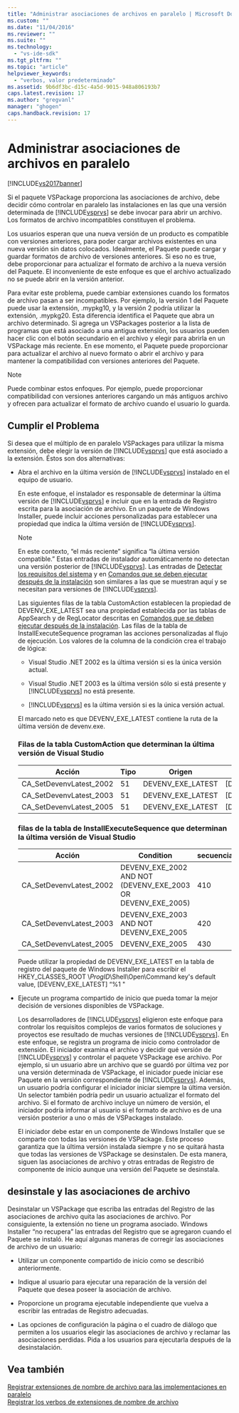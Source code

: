```yaml
---
title: "Administrar asociaciones de archivos en paralelo | Microsoft Docs"
ms.custom: ""
ms.date: "11/04/2016"
ms.reviewer: ""
ms.suite: ""
ms.technology: 
  - "vs-ide-sdk"
ms.tgt_pltfrm: ""
ms.topic: "article"
helpviewer_keywords: 
  - "verbos, valor predeterminado"
ms.assetid: 9b6df3bc-d15c-4a5d-9015-948a806193b7
caps.latest.revision: 17
ms.author: "gregvanl"
manager: "ghogen"
caps.handback.revision: 17
---
```

# Administrar asociaciones de archivos en paralelo
[!INCLUDE[vs2017banner](../code-quality/includes/vs2017banner.md)]

Si el paquete VSPackage proporciona las asociaciones de archivo, debe decidir cómo controlar en paralelo las instalaciones en las que una versión determinada de [!INCLUDE[vsprvs](../code-quality/includes/vsprvs_md.md)] se debe invocar para abrir un archivo.  Los formatos de archivo incompatibles constituyen el problema.  
  
 Los usuarios esperan que una nueva versión de un producto es compatible con versiones anteriores, para poder cargar archivos existentes en una nueva versión sin datos colocados.  Idealmente, el Paquete puede cargar y guardar formatos de archivo de versiones anteriores.  Si eso no es true, debe proporcionar para actualizar el formato de archivo a la nueva versión del Paquete.  El inconveniente de este enfoque es que el archivo actualizado no se puede abrir en la versión anterior.  
  
 Para evitar este problema, puede cambiar extensiones cuando los formatos de archivo pasan a ser incompatibles.  Por ejemplo, la versión 1 del Paquete puede usar la extensión, .mypkg10, y la versión 2 podría utilizar la extensión, .mypkg20.  Esta diferencia identifica el Paquete que abra un archivo determinado.  Si agrega un VSPackages posterior a la lista de programas que está asociado a una antigua extensión, los usuarios pueden hacer clic con el botón secundario en el archivo y elegir para abrirla en un VSPackage más reciente.  En ese momento, el Paquete puede proporcionar para actualizar el archivo al nuevo formato o abrir el archivo y para mantener la compatibilidad con versiones anteriores del Paquete.  
  
> [!NOTE]
>  Puede combinar estos enfoques.  Por ejemplo, puede proporcionar compatibilidad con versiones anteriores cargando un más antiguos archivo y ofrecen para actualizar el formato de archivo cuando el usuario lo guarda.  
  
## Cumplir el Problema  
 Si desea que el múltiplo de en paralelo VSPackages para utilizar la misma extensión, debe elegir la versión de [!INCLUDE[vsprvs](../code-quality/includes/vsprvs_md.md)] que está asociado a la extensión.  Éstos son dos alternativas:  
  
-   Abra el archivo en la última versión de [!INCLUDE[vsprvs](../code-quality/includes/vsprvs_md.md)] instalado en el equipo de usuario.  
  
     En este enfoque, el instalador es responsable de determinar la última versión de [!INCLUDE[vsprvs](../code-quality/includes/vsprvs_md.md)] e incluir que en la entrada de Registro escrita para la asociación de archivo.  En un paquete de Windows Installer, puede incluir acciones personalizadas para establecer una propiedad que indica la última versión de [!INCLUDE[vsprvs](../code-quality/includes/vsprvs_md.md)].  
  
    > [!NOTE]
    >  En este contexto, “el más reciente” significa “la última versión compatible.” Estas entradas de instalador automáticamente no detectan una versión posterior de [!INCLUDE[vsprvs](../code-quality/includes/vsprvs_md.md)].  Las entradas de [Detectar los requisitos del sistema](../extensibility/internals/detecting-system-requirements.md) y en [Comandos que se deben ejecutar después de la instalación](../extensibility/internals/commands-that-must-be-run-after-installation.md) son similares a las que se muestran aquí y se necesitan para versiones de [!INCLUDE[vsprvs](../code-quality/includes/vsprvs_md.md)].  
  
     Las siguientes filas de la tabla CustomAction establecen la propiedad de DEVENV\_EXE\_LATEST sea una propiedad establecida por las tablas de AppSearch y de RegLocator descritas en [Comandos que se deben ejecutar después de la instalación](../extensibility/internals/commands-that-must-be-run-after-installation.md).  Las filas de la tabla de InstallExecuteSequence programan las acciones personalizadas al flujo de ejecución.  Los valores de la columna de la condición crea el trabajo de lógica:  
  
    -   Visual Studio .NET 2002 es la última versión si es la única versión actual.  
  
    -   Visual Studio .NET 2003 es la última versión sólo si está presente y [!INCLUDE[vsprvs](../code-quality/includes/vsprvs_md.md)] no está presente.  
  
    -   [!INCLUDE[vsprvs](../code-quality/includes/vsprvs_md.md)] es la última versión si es la única versión actual.  
  
     El marcado neto es que DEVENV\_EXE\_LATEST contiene la ruta de la última versión de devenv.exe.  
  
    ### Filas de la tabla CustomAction que determinan la última versión de Visual Studio  
  
    |Acción|Tipo|Origen|Destino|  
    |------------|----------|------------|-------------|  
    |CA\_SetDevenvLatest\_2002|51|DEVENV\_EXE\_LATEST|\[DEVENV\_EXE\_2002\]|  
    |CA\_SetDevenvLatest\_2003|51|DEVENV\_EXE\_LATEST|\[DEVENV\_EXE\_2003\]|  
    |CA\_SetDevenvLatest\_2005|51|DEVENV\_EXE\_LATEST|\[DEVENV\_EXE\_2005\]|  
  
    ### filas de la tabla de InstallExecuteSequence que determinan la última versión de Visual Studio  
  
    |Acción|Condition|secuencia|  
    |------------|---------------|---------------|  
    |CA\_SetDevenvLatest\_2002|DEVENV\_EXE\_2002 AND NOT \(DEVENV\_EXE\_2003 OR DEVENV\_EXE\_2005\)|410|  
    |CA\_SetDevenvLatest\_2003|DEVENV\_EXE\_2003 AND NOT DEVENV\_EXE\_2005|420|  
    |CA\_SetDevenvLatest\_2005|DEVENV\_EXE\_2005|430|  
  
     Puede utilizar la propiedad de DEVENV\_EXE\_LATEST en la tabla de registro del paquete de Windows Installer para escribir el HKEY\_CLASSES\_ROOT \\*ProgID*\\Shell\\Open\\Command key's default value, \[DEVENV\_EXE\_LATEST\] “%1 "  
  
-   Ejecute un programa compartido de inicio que pueda tomar la mejor decisión de versiones disponibles de VSPackage.  
  
     Los desarrolladores de [!INCLUDE[vsprvs](../code-quality/includes/vsprvs_md.md)] eligieron este enfoque para controlar los requisitos complejos de varios formatos de soluciones y proyectos ese resultado de muchas versiones de [!INCLUDE[vsprvs](../code-quality/includes/vsprvs_md.md)].  En este enfoque, se registra un programa de inicio como controlador de extensión.  El iniciador examina el archivo y decidir qué versión de [!INCLUDE[vsprvs](../code-quality/includes/vsprvs_md.md)] y controlar el paquete VSPackage ese archivo.  Por ejemplo, si un usuario abre un archivo que se guardó por última vez por una versión determinada de VSPackage, el iniciador puede iniciar ese Paquete en la versión correspondiente de [!INCLUDE[vsprvs](../code-quality/includes/vsprvs_md.md)].  Además, un usuario podría configurar el iniciador iniciar siempre la última versión.  Un selector también podría pedir un usuario actualizar el formato del archivo.  Si el formato de archivo incluye un número de versión, el iniciador podría informar al usuario si el formato de archivo es de una versión posterior a uno o más de VSPackages instalado.  
  
     El iniciador debe estar en un componente de Windows Installer que se comparte con todas las versiones de VSPackage.  Este proceso garantiza que la última versión instalada siempre y no se quitará hasta que todas las versiones de VSPackage se desinstalen.  De esta manera, siguen las asociaciones de archivo y otras entradas de Registro de componente de inicio aunque una versión del Paquete se desinstala.  
  
## desinstale y las asociaciones de archivo  
 Desinstalar un VSPackage que escriba las entradas del Registro de las asociaciones de archivo quita las asociaciones de archivo.  Por consiguiente, la extensión no tiene un programa asociado.  Windows Installer “no recupera” las entradas del Registro que se agregaron cuando el Paquete se instaló.  He aquí algunas maneras de corregir las asociaciones de archivo de un usuario:  
  
-   Utilizar un componente compartido de inicio como se describió anteriormente.  
  
-   Indique al usuario para ejecutar una reparación de la versión del Paquete que desea poseer la asociación de archivo.  
  
-   Proporcione un programa ejecutable independiente que vuelva a escribir las entradas de Registro adecuadas.  
  
-   Las opciones de configuración la página o el cuadro de diálogo que permiten a los usuarios elegir las asociaciones de archivo y reclamar las asociaciones perdidas.  Pida a los usuarios para ejecutarla después de la desinstalación.  
  
## Vea también  
 [Registrar extensiones de nombre de archivo para las implementaciones en paralelo](../extensibility/registering-file-name-extensions-for-side-by-side-deployments.md)   
 [Registrar los verbos de extensiones de nombre de archivo](../extensibility/registering-verbs-for-file-name-extensions.md)